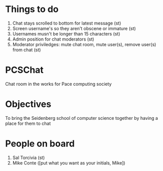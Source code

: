 Things to do
===
1. Chat stays scrolled to bottom for latest message (st)
2. Screen username's so they aren't obscene or immature (st)
3. Usernames musn't be longer than 15 characters (st)
4. Admin position for chat moderators (st)
5. Moderator priviledges: mute chat room, mute user(s), remove user(s) from chat (st)


PCSChat
===
Chat room in the works for Pace computing society


Objectives
===
To bring the Seidenberg school of computer science together by having a place for them to chat


People on board
===
1. Sal Torcivia (st)
2. Mike Conte ([put what you want as your initials, Mike])
